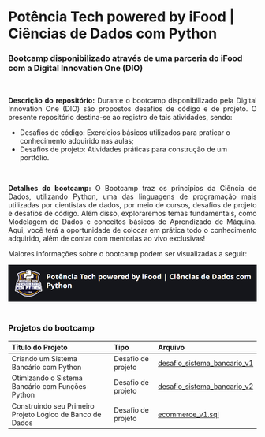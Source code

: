 # Potência Tech powered by iFood | Ciências de Dados com Python
### Bootcamp disponibilizado através de uma parceria do iFood com a Digital Innovation One (DIO)
<br>
<p align = "justify"><b>Descrição do repositório:</b> Durante o bootcamp disponibilizado pela Digital Innovation One (DIO) são propostos desafios de código e de projeto. O presente repositório destina-se ao registro de tais atividades, sendo:

- Desafios de código: Exercícios básicos utilizados para praticar o conhecimento adquirido nas aulas; 
- Desafios de projeto: Atividades práticas para construção de um portfólio.

<br>
<p align = "justify"><b>Detalhes do bootcamp:</b> O Bootcamp traz os princípios da Ciência de Dados, utilizando Python, uma das linguagens de programação mais utilizadas por cientistas de dados, por meio de cursos, desafios de projeto e desafios de código. Além disso, exploraremos temas fundamentais, como Modelagem de Dados e conceitos básicos de Aprendizado de Máquina. Aqui, você terá a oportunidade de colocar em prática todo o conhecimento adquirido, além de contar com mentorias ao vivo exclusivas!

Maiores informações sobre o bootcamp podem ser visualizadas a seguir: 

<a href = "https://www.dio.me/bootcamp/potencia-tech-powered-ifood-ciencias-de-dados-com-python">
  <img src = "https://github.com/lilandracunha/dio-bootcamp-ifood/blob/main/assets/title_potencia_tech_datascience.png">
</a>
<br><br>

### Projetos do bootcamp

| Título do Projeto | Tipo | Arquivo |
| :---------- | :--------- | :------------------------------------------ |
| Criando um Sistema Bancário com Python | Desafio de projeto | <a href = "https://github.com/lilandracunha/dio-bootcamp-ifood/blob/main/python/desafio_sistema_bancario_v1.py">desafio_sistema_bancario_v1</a> |
| Otimizando o Sistema Bancário com Funções Python | Desafio de projeto | <a href = "https://github.com/lilandracunha/dio-bootcamp-ifood/blob/main/python/desafio_sistema_bancario_v2.py">desafio_sistema_bancario_v2</a> |
| Construindo seu Primeiro Projeto Lógico de Banco de Dados | Desafio de projeto | <a href = https://github.com/lilandracunha/dio-bootcamp-ifood/blob/main/sql/ecommerce_v1.sql>ecommerce_v1.sql</a> |
